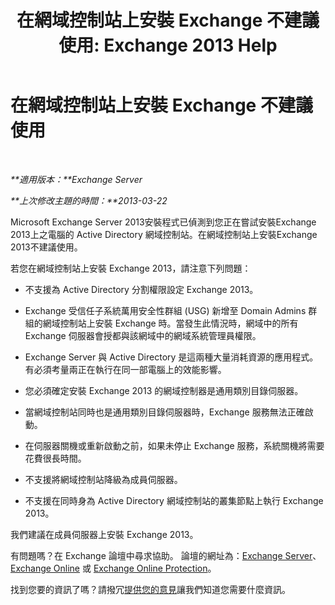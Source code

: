﻿---
title: '在網域控制站上安裝 Exchange 不建議使用: Exchange 2013 Help'
TOCTitle: 在網域控制站上安裝 Exchange 不建議使用
ms:assetid: 48922de2-a68c-4092-96a5-d38c8e5f49f5
ms:mtpsurl: https://technet.microsoft.com/zh-tw/library/ms.exch.setupreadiness.warninginstallexchangerolesondomaincontroller(v=EXCHG.150)
ms:contentKeyID: 50473167
ms.date: 05/21/2018
mtps_version: v=EXCHG.150
ms.translationtype: MT
---

# 在網域控制站上安裝 Exchange 不建議使用

 

_**適用版本：**Exchange Server_

_**上次修改主題的時間：**2013-03-22_

Microsoft Exchange Server 2013安裝程式已偵測到您正在嘗試安裝Exchange 2013上之電腦的 Active Directory 網域控制站。在網域控制站上安裝Exchange 2013不建議使用。

若您在網域控制站上安裝 Exchange 2013，請注意下列問題：

  - 不支援為 Active Directory 分割權限設定 Exchange 2013。

  - Exchange 受信任子系統萬用安全性群組 (USG) 新增至 Domain Admins 群組的網域控制站上安裝 Exchange 時。當發生此情況時，網域中的所有 Exchange 伺服器會授都與該網域中的網域系統管理員權限。

  - Exchange Server 與 Active Directory 是這兩種大量消耗資源的應用程式。有必須考量兩正在執行在同一部電腦上的效能影響。

  - 您必須確定安裝 Exchange 2013 的網域控制器是通用類別目錄伺服器。

  - 當網域控制站同時也是通用類別目錄伺服器時，Exchange 服務無法正確啟動。

  - 在伺服器關機或重新啟動之前，如果未停止 Exchange 服務，系統關機將需要花費很長時間。

  - 不支援將網域控制站降級為成員伺服器。

  - 不支援在同時身為 Active Directory 網域控制站的叢集節點上執行 Exchange 2013。

我們建議在成員伺服器上安裝 Exchange 2013。

有問題嗎？在 Exchange 論壇中尋求協助。 論壇的網址為：[Exchange Server](https://go.microsoft.com/fwlink/p/?linkid=60612)、 [Exchange Online](https://go.microsoft.com/fwlink/p/?linkid=267542) 或 [Exchange Online Protection](https://go.microsoft.com/fwlink/p/?linkid=285351)。

找到您要的資訊了嗎？請撥冗[提供您的意見](mailto:exsetuphelpfeedback@microsoft.com?subject=exchange%202013%20setup%20help%20feedbac)讓我們知道您需要什麼資訊。

